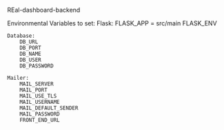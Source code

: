 REal-dashboard-backend

Environmental Variables to set:
    Flask:
        FLASK_APP = src/main
        FLASK_ENV

    Database:
        DB_URL 
        DB_PORT
        DB_NAME 
        DB_USER 
        DB_PASSWORD
        
    Mailer:
        MAIL_SERVER
        MAIL_PORT
        MAIL_USE_TLS
        MAIL_USERNAME
        MAIL_DEFAULT_SENDER
        MAIL_PASSWORD
        FRONT_END_URL
        



